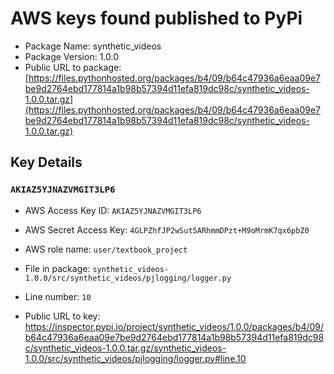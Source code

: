 # AWS keys found published to PyPi

* Package Name: synthetic_videos
* Package Version: 1.0.0
* Public URL to package: [https://files.pythonhosted.org/packages/b4/09/b64c47936a6eaa09e7be9d2764ebd177814a1b98b57394d11efa819dc98c/synthetic_videos-1.0.0.tar.gz](https://files.pythonhosted.org/packages/b4/09/b64c47936a6eaa09e7be9d2764ebd177814a1b98b57394d11efa819dc98c/synthetic_videos-1.0.0.tar.gz)

## Key Details

### `AKIAZ5YJNAZVMGIT3LP6`

* AWS Access Key ID: `AKIAZ5YJNAZVMGIT3LP6`
* AWS Secret Access Key: `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` 
* AWS role name: `user/textbook_project`
* File in package: `synthetic_videos-1.0.0/src/synthetic_videos/pjlogging/logger.py`
* Line number: `10`

* Public URL to key: https://inspector.pypi.io/project/synthetic_videos/1.0.0/packages/b4/09/b64c47936a6eaa09e7be9d2764ebd177814a1b98b57394d11efa819dc98c/synthetic_videos-1.0.0.tar.gz/synthetic_videos-1.0.0/src/synthetic_videos/pjlogging/logger.py#line.10


